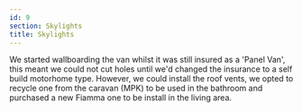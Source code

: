 ```yaml
---
id: 9
section: Skylights
title: Skylights
---
```


We started wallboarding the van whilst it was still insured as a 'Panel Van', this meant we could not cut holes until we'd changed the insurance to a self build motorhome type. However, we could install the roof vents, we opted to recycle one from the caravan (MPK) to be used in the bathroom and purchased a new Fiamma one to be install in the living area.  

<div class="flickrslideshow" data-ids="[473698560, 473699096]"/>
